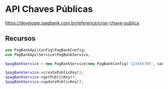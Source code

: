 # API Chaves Públicas

<https://developer.pagbank.com.br/reference/criar-chave-publica>

## Recursos

```php
use PagBankApi\Config\PagBankConfig;
use PagBankApi\Service\PagBankService;

$pagBankService = new PagBankService(new PagBankConfig('123456789', sandbox: true));

$pagBankService->createPublicKey();
$pagBankService->getPublicKey();
$pagBankService->updatePublicKey();
```
